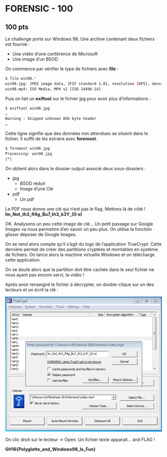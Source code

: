 # FORENSIC - 100
## 100 pts

Le challenge porte sur Windows 98.
Une archive contenant deux fichiers est fournie :
* Une vidéo d’une conférence de Microsoft
* Une image d’un BSOD 


On commence par vérifier le type de fichiers avec __file__ :

```sh
$ file win98.*
win98.jpg: JPEG image data, JFIF standard 1.01, resolution (DPI), density 72x72, segment length 16, comment: "", baseline, precision 8, 640x512, frames 3
win98.mp4: ISO Media, MP4 v2 [ISO 14496-14]
```

Puis on fait un __exiftool__ sur le fichier jpg pour avoir plus d’informations :

```sh
$ exiftool win98.jpg
…
Warning : Skipped unknown 856 byte header
… 

```
Cette ligne signifie que des données non attendues se situent dans le fichier. Il suffit de les extraire avec __foremost__.

```sh
$ foremost win98.jpg
Processing: win98.jpg
|*|

```
On obtient alors dans le dossier output associé deux sous-dossiers :
* jpg
	- BSOD réduit
	- Image d’une Clé  
* pdf
	- Un pdf 

Le PDF nous donne une clé qui n’est pas le flag. Mettons là de côté ! 
**Im_Not_th3_fl4g_Bu7_th3_k3Y_(O o)**

OK. Analysons un peu cette image de clé… 
Un petit passage sur Google Images va nous permettre d’en savoir un peu plus.
On utilise la fonction glisser déposer de Google Images.

On se rend alors compte qu’il s’agit du logo de l’application TrueCrypt. 
Cette dernière permet de créer des partitions cryptées et montables en système de fichiers.
On lance alors la machine virtuelle Windows et on télécharge cette application.

On se doute alors que la partition doit être cachée dans le seul fichier ne nous ayant pas encore servi, la vidéo !


Après avoir renseigné le fichier à décrypter, on double-clique sur un des
lecteurs et on écrit la clé :

![truecrypt_1](/Forensic/100/Images/truecrypt_1.png )

On clic droit sur le lecteur -> Open.
Un fichier texte apparait… and FLAG !

**GH16{Polyglotte_and_Windows98_Is_Fun}**



